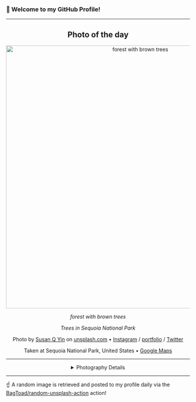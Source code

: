 ### 👋 Welcome to my GitHub Profile!

----
<div align="center">

## Photo of the day
  
  <a href="https://unsplash.com/photos/forest-with-brown-trees-_Mu6-0cwyEU"><img width="720" src="https://images.unsplash.com/photo-1461397821064-32d6b3c91b9f?crop=entropy&cs=tinysrgb&fit=max&fm=jpg&ixid=M3w1OTQ0OTd8MHwxfHJhbmRvbXx8fHx8fHx8fDE3MjE2Mjg1MDB8&ixlib=rb-4.0.3&q=80&w=1080" alt="forest with brown trees"></a>
  
  <em>forest with brown trees</em>
  
  <em>Trees in Sequoia National Park</em>

  Photo by [Susan Q Yin](https://www.syinq.fyi/) on [unsplash.com](https://unsplash.com/) • [Instagram](https://instagram.com/syinq) / [portfolio](https://www.syinq.fyi/) / [Twitter](https://twitter.com/franklymiaoxiao)
  
  Taken at Sequoia National Park, United States • [Google Maps](https://www.google.com/maps/search/?api=1&query=36.4863668,-118.5657516)
  
  ---
  
<details>
<summary>Photography Details</summary>
  
| Parameter     | Value |
| ------------- | ----- |
| Camera Model  | DMC-GX7 |
| Exposure Time | 1/1600 |
| Aperture      | 4.1 |
| Focal Length  | 20.0 |
| ISO           | 200 |
| Location      | Sequoia National Park, United States (United States) |
| Coordinates   | Latitude 36.4863668, Longitude -118.5657516 |

</details>

</div>

----

☝️ A random image is retrieved and posted to my profile daily via the [BagToad/random-unsplash-action](https://github.com/BagToad/random-unsplash-action) action!
